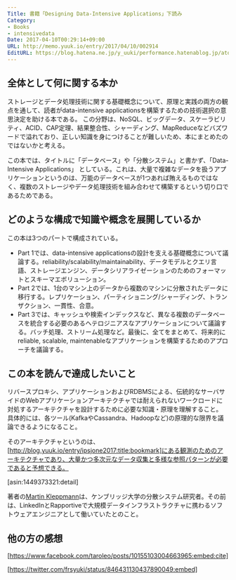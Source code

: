 ```yaml
---
Title: 書籍「Designing Data-Intensive Applications」下読み
Category:
- Books
- intensivedata
Date: 2017-04-10T00:29:14+09:00
URL: http://memo.yuuk.io/entry/2017/04/10/002914
EditURL: https://blog.hatena.ne.jp/y_uuki/performance.hatenablog.jp/atom/entry/10328749687235928994
---
```


## 全体として何に関する本か

ストレージとデータ処理技術に関する基礎概念について、原理と実践の両方の観点を通して、読者がdata-intensive applicationsを構築するための技術選択の意思決定を助ける本である。
この分野は、NoSQL、ビッグデータ、スケーラビリティ、ACID、CAP定理、結果整合性、シャーディング、MapReduceなどバズワードで溢れており、正しい知識を身につけることが難しいため、本にまとめたのではないかと考える。

この本では、タイトルに「データベース」や「分散システム」と書かず、「Data-Intensive Applications」 としている。これは、大量で複雑なデータを扱うアプリケーションというのは、万能のデータベースが1つあれば賄えるものではなく、複数のストレージやデータ処理技術を組み合わせて構築するという切り口であるためである。

## どのような構成で知識や概念を展開しているか

この本は3つのパートで構成されている。

- Part 1では、data-intensive applicationsの設計を支える基礎概念について議論する。reliability/scalability/maintainability、データモデルとクエリ言語、ストレージエンジン、データシリアライゼーションのためのフォーマットとスキーマエボリューション。
- Part 2では、1台のマシン上のデータから複数のマシンに分散されたデータに移行する。レプリケーション、パーティショニング/シャーディング、トランザクション、一貫性、合意。
- Part 3では、キャッシュや検索インデックスなど、異なる複数のデータベースを統合する必要のあるヘテロジニアスなアプリケーションについて議論する。バッチ処理、ストリーム処理など。最後に、全てをまとめて、将来的にreliable, scalable, maintenableなアプリケーションを構築するためのアプローチを議論する。

## この本を読んで達成したいこと

リバースプロキシ、アプリケーションおよびRDBMSによる、伝統的なサーバサイドのWebアプリケーションアーキテクチャでは耐えられないワークロードに対処するアーキテクチャを設計するために必要な知識・原理を理解すること。
具体的には、各ツール(KafkaやCassandra、Hadoopなど)の原理的な限界を議論できるようになること。

そのアーキテクチャというのは、[http://blog.yuuk.io/entry/ipsjone2017:title:bookmark]にある観測のためのアーキテクチャであり、大量かつ多次元なデータ収集と多様な参照パターンが必要であると予想できる。

[asin:1449373321:detail]

著者の[Martin Kleppmann](http://martin.kleppmann.com/)は、ケンブリッジ大学の分散システム研究者。その前は、LinkedInとRapportiveで大規模データインフラストラクチャに携わるソフトウェアエンジニアとして働いていたとのこと。

## 他の方の感想

[https://www.facebook.com/taroleo/posts/10155103004663965:embed:cite]

[https://twitter.com/frsyuki/status/846431130437890049:embed]

